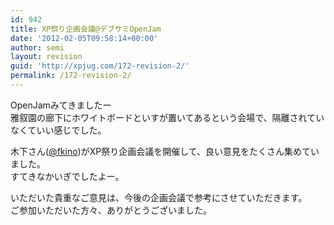 ```yaml
---
id: 942
title: XP祭り企画会議@デブサミOpenJam
date: '2012-02-05T09:58:14+00:00'
author: semi
layout: revision
guid: 'http://xpjug.com/172-revision-2/'
permalink: /172-revision-2/
---
```


OpenJamみてきましたー  
雅叙園の廊下にホワイトボードといすが置いてあるという会場で、隔離されていなくていい感じでした。

木下さん([@fkino](http://twitter.com/fkino))がXP祭り企画会議を開催して、良い意見をたくさん集めていました。  
すてきなかいぎでしたよー。

いただいた貴重なご意見は、今後の企画会議で参考にさせていただきます。  
ご参加いただいた方々、ありがとうございました。